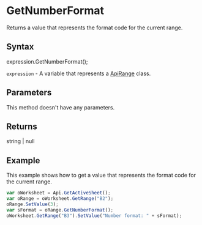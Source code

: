 # GetNumberFormat

Returns a value that represents the format code for the current range.

## Syntax

expression.GetNumberFormat();

`expression` - A variable that represents a [ApiRange](../ApiRange.md) class.

## Parameters

This method doesn't have any parameters.

## Returns

string | null

## Example

This example shows how to get a value that represents the format code for the current range.

```javascript
var oWorksheet = Api.GetActiveSheet();
var oRange = oWorksheet.GetRange("B2");
oRange.SetValue(3);
var sFormat = oRange.GetNumberFormat();
oWorksheet.GetRange("B3").SetValue("Number format: " + sFormat);
```
